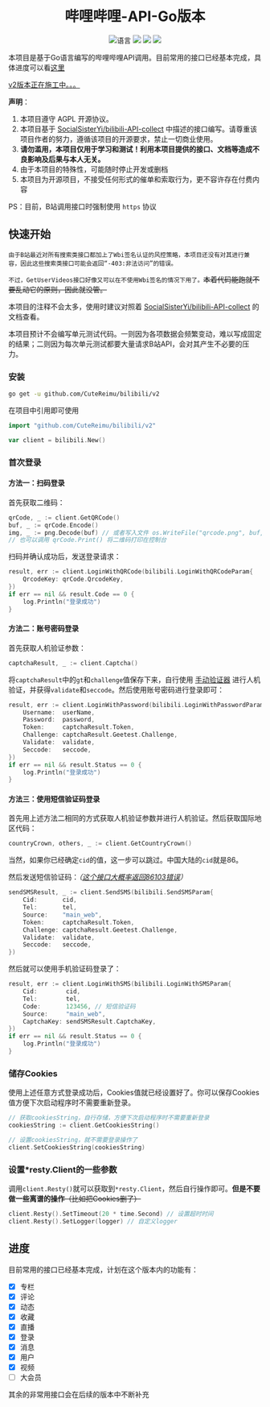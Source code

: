 <div align="center">

# 哔哩哔哩-API-Go版本

![](https://img.shields.io/github/go-mod/go-version/CuteReimu/bilibili/v2?label=Go "语言")
[![](https://img.shields.io/github/actions/workflow/status/CuteReimu/bilibili/build-v2.yml?branch=v2)](https://github.com/CuteReimu/bilibili/actions/workflows/golangci-lint.yml "代码分析")
[![](https://img.shields.io/github/contributors/CuteReimu/bilibili)](https://github.com/CuteReimu/bilibili/graphs/contributors "贡献者")
[![](https://img.shields.io/github/license/CuteReimu/bilibili)](https://github.com/CuteReimu/bilibili/blob/master/LICENSE "许可协议")
</div>

本项目是基于Go语言编写的哔哩哔哩API调用。目前常用的接口已经基本完成，具体进度可以看[这里](#进度)

[v2版本正在施工中。。。](https://github.com/CuteReimu/bilibili/issues/31)

**声明**：

1. 本项目遵守 AGPL 开源协议。
2. 本项目基于 [SocialSisterYi/bilibili-API-collect](https://github.com/SocialSisterYi/bilibili-API-collect)
   中描述的接口编写。请尊重该项目作者的努力，遵循该项目的开源要求，禁止一切商业使用。
3. **请勿滥用，本项目仅用于学习和测试！利用本项目提供的接口、文档等造成不良影响及后果与本人无关。**
4. 由于本项目的特殊性，可能随时停止开发或删档
5. 本项目为开源项目，不接受任何形式的催单和索取行为，更不容许存在付费内容

PS：目前，B站调用接口时强制使用 `https` 协议

## 快速开始

`由于B站最近对所有搜索类接口都加上了Wbi签名认证的风控策略，本项目还没有对其进行兼容，因此这些搜索类接口可能会返回“-403:非法访问”的错误。`

`不过，GetUserVideos接口好像又可以在不使用Wbi签名的情况下用了。`~~本着代码能跑就不要乱动它的原则，因此就没管。~~

本项目的注释不会太多，使用时建议对照着 [SocialSisterYi/bilibili-API-collect](https://github.com/SocialSisterYi/bilibili-API-collect) 的文档查看。

本项目预计不会编写单元测试代码。一则因为各项数据会频繁变动，难以写成固定的结果；二则因为每次单元测试都要大量请求B站API，会对其产生不必要的压力。

### 安装

```bash
go get -u github.com/CuteReimu/bilibili/v2
```

在项目中引用即可使用

```go
import "github.com/CuteReimu/bilibili/v2"

var client = bilibili.New()
```

### 首次登录

#### 方法一：扫码登录

首先获取二维码：

```go
qrCode, _ := client.GetQRCode()
buf, _ := qrCode.Encode()
img, _ := png.Decode(buf) // 或者写入文件 os.WriteFile("qrcode.png", buf, 0644)
// 也可以调用 qrCode.Print() 将二维码打印在控制台
```

扫码并确认成功后，发送登录请求：

```go
result, err := client.LoginWithQRCode(bilibili.LoginWithQRCodeParam{
    QrcodeKey: qrCode.QrcodeKey,
})
if err == nil && result.Code == 0 {
    log.Println("登录成功")
}
```

#### 方法二：账号密码登录

首先获取人机验证参数：

```go
captchaResult, _ := client.Captcha()
```

将`captchaResult`中的`gt`和`challenge`值保存下来，自行使用 [手动验证器](https://kuresaru.github.io/geetest-validator/) 进行人机验证，并获得`validate`和`seccode`。然后使用账号密码进行登录即可：

```go
result, err := client.LoginWithPassword(bilibili.LoginWithPasswordParam{
    Username:  userName,
    Password:  password,
    Token:     captchaResult.Token,
    Challenge: captchaResult.Geetest.Challenge,
    Validate:  validate,
    Seccode:   seccode,
})
if err == nil && result.Status == 0 {
    log.Println("登录成功")
}
```

#### 方法三：使用短信验证码登录

首先用上述方法二相同的方式获取人机验证参数并进行人机验证。然后获取国际地区代码：

```go
countryCrown, others, _ := client.GetCountryCrown()
```

当然，如果你已经确定`cid`的值，这一步可以跳过。中国大陆的`cid`就是86。

然后发送短信验证码：*（[这个接口大概率返回86103错误](https://github.com/SocialSisterYi/bilibili-API-collect/issues/756)）*

```go
sendSMSResult, _ := client.SendSMS(bilibili.SendSMSParam{
    Cid:       cid,
    Tel:       tel,
    Source:    "main_web",
    Token:     captchaResult.Token,
    Challenge: captchaResult.Geetest.Challenge,
    Validate:  validate,
    Seccode:   seccode,
})
```

然后就可以使用手机验证码登录了：

```go
result, err := client.LoginWithSMS(bilibili.LoginWithSMSParam{
    Cid:        cid,
    Tel:        tel,
    Code:       123456, // 短信验证码
    Source:     "main_web",
    CaptchaKey: sendSMSResult.CaptchaKey,
})
if err == nil && result.Status == 0 {
    log.Println("登录成功")
}
```

### 储存Cookies

使用上述任意方式登录成功后，Cookies值就已经设置好了。你可以保存Cookies值方便下次启动程序时不需要重新登录。

```go
// 获取cookiesString，自行存储，方便下次启动程序时不需要重新登录
cookiesString := client.GetCookiesString()

// 设置cookiesString，就不需要登录操作了
client.SetCookiesString(cookiesString)
```

### 设置*resty.Client的一些参数

调用`client.Resty()`就可以获取到`*resty.Client`，然后自行操作即可。**但是不要做一些离谱的操作**~~（比如把Cookies删了）~~

```go
client.Resty().SetTimeout(20 * time.Second) // 设置超时时间
client.Resty().SetLogger(logger) // 自定义logger
```

## 进度

目前常用的接口已经基本完成，计划在这个版本内的功能有：

- [x] 专栏
- [x] 评论
- [x] 动态
- [x] 收藏
- [x] 直播
- [x] 登录
- [x] 消息
- [x] 用户
- [x] 视频
- [ ] 大会员

其余的非常用接口会在后续的版本中不断补充

